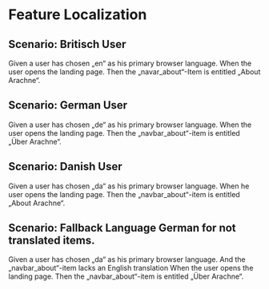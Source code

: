 # Feature Localization

## Scenario: Britisch User

Given a user has chosen „en“ as his primary browser language.
When the user opens the landing page.
Then the „navar_about“-Item is entitled „About Arachne“.

## Scenario: German User

Given a user has chosen „de“ as his primary browser language.
When the user opens the landing page.
Then the „navbar_about“-item is entitled „Über Arachne“.

## Scenario: Danish User

Given a user has chosen „da“  as his primary browser language.
When he user opens the landing page.
Then the „navbar_about“-item is entitled „About Arachne“.

## Scenario: Fallback Language German for not translated items.

Given a user has chosen „da“  as his primary browser language.
   And the „navbar_about“-item lacks an English translation
When the user opens the landing page.
Then the „navbar_about“-item is entitled „Über Arachne“.
